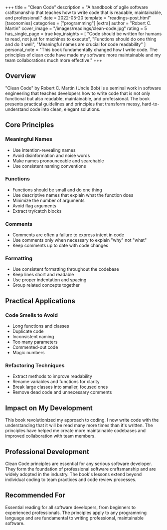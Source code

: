 +++
title = "Clean Code"
description = "A handbook of agile software craftsmanship that teaches how to write code that is readable, maintainable, and professional."
date = 2022-05-20
template = "readings-post.html"
[taxonomies]
categories = ["programming"]
[extra]
author = "Robert C. Martin"
cover_image = "/images/readings/clean-code.jpg"
rating = 5
has_single_page = true
key_insights = [
    "Code should be written for humans to read, not just for machines to execute",
    "Functions should do one thing and do it well",
    "Meaningful names are crucial for code readability"
]
personal_note = "This book fundamentally changed how I write code. The principles of clean code have made my software more maintainable and my team collaborations much more effective."
+++

## Overview

"Clean Code" by Robert C. Martin (Uncle Bob) is a seminal work in software engineering that teaches developers how to write code that is not only functional but also readable, maintainable, and professional. The book presents practical guidelines and principles that transform messy, hard-to-understand code into clean, elegant solutions.

## Core Principles

### Meaningful Names
- Use intention-revealing names
- Avoid disinformation and noise words
- Make names pronounceable and searchable
- Use consistent naming conventions

### Functions
- Functions should be small and do one thing
- Use descriptive names that explain what the function does
- Minimize the number of arguments
- Avoid flag arguments
- Extract try/catch blocks

### Comments
- Comments are often a failure to express intent in code
- Use comments only when necessary to explain "why" not "what"
- Keep comments up to date with code changes

### Formatting
- Use consistent formatting throughout the codebase
- Keep lines short and readable
- Use proper indentation and spacing
- Group related concepts together

## Practical Applications

### Code Smells to Avoid
- Long functions and classes
- Duplicate code
- Inconsistent naming
- Too many parameters
- Commented-out code
- Magic numbers

### Refactoring Techniques
- Extract methods to improve readability
- Rename variables and functions for clarity
- Break large classes into smaller, focused ones
- Remove dead code and unnecessary comments

## Impact on My Development

This book revolutionized my approach to coding. I now write code with the understanding that it will be read many more times than it's written. The principles have helped me create more maintainable codebases and improved collaboration with team members.

## Professional Development

Clean Code principles are essential for any serious software developer. They form the foundation of professional software craftsmanship and are widely adopted in the industry. The book's lessons extend beyond individual coding to team practices and code review processes.

## Recommended For

Essential reading for all software developers, from beginners to experienced professionals. The principles apply to any programming language and are fundamental to writing professional, maintainable software.
